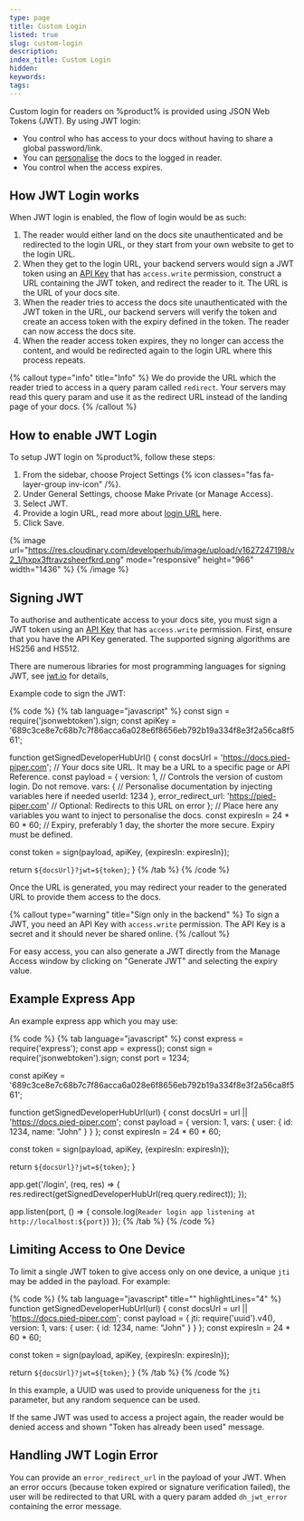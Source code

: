 ```yaml
---
type: page
title: Custom Login
listed: true
slug: custom-login
description: 
index_title: Custom Login
hidden: 
keywords: 
tags: 
---
```


Custom login for readers on %product% is provided using JSON Web Tokens (JWT). By using JWT login:

- You control who has access to your docs without having to share a global password/link.
- You can [personalise](/support-center/personalised-docs) the docs to the logged in reader.
- You control when the access expires.

## How JWT Login works

When JWT login is enabled, the flow of login would be as such:

1. The reader would either land on the docs site unauthenticated and be redirected to the login URL, or they start from your own website to get to the login URL.
2. When they get to the login URL, your backend servers would sign a JWT token using an [API Key](/support-center/api-key) that has `access.write` permission, construct a URL containing the JWT token, and redirect the reader to it. The URL is the URL of your docs site.
3. When the reader tries to access the docs site unauthenticated with the JWT token in the URL, our backend servers will verify the token and create an access token with the expiry defined in the token. The reader can now access the docs site.
4. When the reader access token expires, they no longer can access the content, and would be redirected again to the login URL where this process repeats.

{% callout type="info" title="Info" %}
We do provide the URL which the reader tried to access in a query param called `redirect`. Your servers may read this query param and use it as the redirect URL instead of the landing page of your docs.
{% /callout %}

## How to enable JWT Login

To setup JWT login on %product%, follow these steps:

1. From the sidebar, choose Project Settings {% icon classes="fas fa-layer-group inv-icon" /%}.
2. Under General Settings, choose Make Private (or Manage Access).
3. Select JWT.
4. Provide a login URL, read more about [login URL](/support-center/password-protection#using-login-url) here.
5. Click Save.

{% image url="https://res.cloudinary.com/developerhub/image/upload/v1627247198/v2_1/hxpx3ftravzsheerfkrd.png" mode="responsive" height="966" width="1436" %}
{% /image %}

## Signing JWT

To authorise and authenticate access to your docs site, you must sign a JWT token using an [API Key](/support-center/api-key) that has `access.write` permission. First, ensure that you have the API Key generated. The supported signing algorithms are HS256 and HS512.

There are numerous libraries for most programming languages for signing JWT, see [jwt.io](https://jwt.io/) for details,

Example code to sign the JWT:

{% code %}
{% tab language="javascript" %}
const sign = require('jsonwebtoken').sign;
const apiKey = '689c3ce8e7c68b7c7f86acca6a028e6f8656eb792b19a334f8e3f2a56ca8f561';

function getSignedDeveloperHubUrl() {
  const docsUrl = 'https://docs.pied-piper.com'; // Your docs site URL. It may be a URL to a specific page or API Reference.
  const payload = {
    version: 1, // Controls the version of custom login. Do not remove.
    vars: { // Personalise documentation by injecting variables here if needed
      userId: 1234
    },
    error_redirect_url: 'https://pied-piper.com' // Optional: Redirects to this URL on error
  }; // Place here any variables you want to inject to personalise the docs.
  const expiresIn = 24 * 60 * 60; // Expiry, preferably 1 day, the shorter the more secure. Expiry must be defined.

  const token = sign(payload, apiKey, {expiresIn: expiresIn});

  return `${docsUrl}?jwt=${token}`;
}
{% /tab %}
{% /code %}

Once the URL is generated, you may redirect your reader to the generated URL to provide them access to the docs.

{% callout type="warning" title="Sign only in the backend" %}
To sign a JWT, you need an API Key with `access.write` permission. The API Key is a secret and it should never be shared online.
{% /callout %}

For easy access, you can also generate a JWT directly from the Manage Access window by clicking on "Generate JWT" and selecting the expiry value.

## Example Express App

An example express app which you may use:

{% code %}
{% tab language="javascript" %}
const express = require('express');
const app = express();
const sign = require('jsonwebtoken').sign;
const port = 1234;

const apiKey = '689c3ce8e7c68b7c7f86acca6a028e6f8656eb792b19a334f8e3f2a56ca8f561';

function getSignedDeveloperHubUrl(url) {
  const docsUrl = url || 'https://docs.pied-piper.com';
  const payload = {
    version: 1,
    vars: {
      user: {
        id: 1234,
        name: "John"
      }
  	}
  };
  const expiresIn = 24 * 60 * 60;

  const token = sign(payload, apiKey, {expiresIn: expiresIn});

  return `${docsUrl}?jwt=${token}`;
}

app.get('/login', (req, res) => {
  res.redirect(getSignedDeveloperHubUrl(req.query.redirect));
});

app.listen(port, () => {
  console.log(`Reader login app listening at http://localhost:${port}`)
});
{% /tab %}
{% /code %}

## Limiting Access to One Device

To limit a single JWT token to give access only on one device, a unique `jti` may be added in the payload. For example:

{% code %}
{% tab language="javascript" title="" highlightLines="4" %}
function getSignedDeveloperHubUrl(url) {
  const docsUrl = url || 'https://docs.pied-piper.com';
  const payload = {
    jti: require('uuid').v4(),
    version: 1,
    vars: {
      user: {
        id: 1234,
        name: "John"
      }
  	}
  };
  const expiresIn = 24 * 60 * 60;

  const token = sign(payload, apiKey, {expiresIn: expiresIn});

  return `${docsUrl}?jwt=${token}`;
}
{% /tab %}
{% /code %}

In this example, a UUID was used to provide uniqueness for the `jti` parameter, but any random sequence can be used.

If the same JWT was used to access a project again, the reader would be denied access and shown "Token has already been used" message.

## Handling JWT Login Error

You can provide an `error_redirect_url`  in the payload of your JWT. When an error occurs (because token expired or signature verification failed), the user will be redirected to that URL with a query param added `dh_jwt_error` containing the error message.